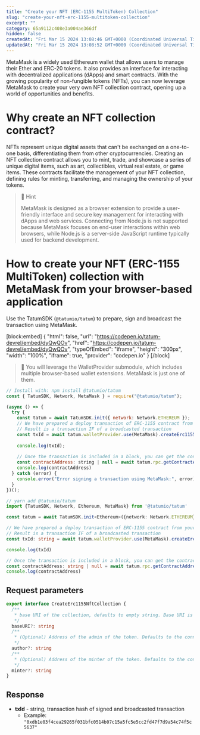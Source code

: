 ```yaml
---
title: "Create your NFT (ERC-1155 MultiToken) Collection"
slug: "create-your-nft-erc-1155-multitoken-collection"
excerpt: ""
category: 65a9112c408e3a004ae366df
hidden: false
createdAt: "Fri Mar 15 2024 13:08:46 GMT+0000 (Coordinated Universal Time)"
updatedAt: "Fri Mar 15 2024 13:08:52 GMT+0000 (Coordinated Universal Time)"
---
```

MetaMask is a widely used Ethereum wallet that allows users to manage their Ether and ERC-20 tokens. It also provides an interface for interacting with decentralized applications (dApps) and smart contracts. With the growing popularity of non-fungible tokens (NFTs), you can now leverage MetaMask to create your very own NFT collection contract, opening up a world of opportunities and benefits.

# Why create an NFT collection contract?

NFTs represent unique digital assets that can't be exchanged on a one-to-one basis, differentiating them from other cryptocurrencies. Creating an NFT collection contract allows you to mint, trade, and showcase a series of unique digital items, such as art, collectibles, virtual real estate, or game items. These contracts facilitate the management of your NFT collection, defining rules for minting, transferring, and managing the ownership of your tokens.

> 📘 Hint
> 
> MetaMask is designed as a browser extension to provide a user-friendly interface and secure key management for interacting with dApps and web services. Connecting from Node.js is not supported because MetaMask focuses on end-user interactions within web browsers, while Node.js is a server-side JavaScript runtime typically used for backend development.

# How to create your NFT (ERC-1155 MultiToken) collection with MetaMask from your browser-based application

Use the TatumSDK (`@tatumio/tatum`) to prepare, sign and broadcast the transaction using MetaMask.

[block:embed]
{
  "html": false,
  "url": "https://codepen.io/tatum-devrel/embed/dyQwQOv",
  "href": "https://codepen.io/tatum-devrel/embed/dyQwQOv",
  "typeOfEmbed": "iframe",
  "height": "300px",
  "width": "100%",
  "iframe": true,
  "provider": "codepen.io"
}
[/block]


> 📘 You will leverage the WalletProvider submodule, which includes multiple browser-based wallet extensions. MetaMask is just one of them.

```javascript
// Install with: npm install @tatumio/tatum
const { TatumSDK, Network, MetaMask } = require("@tatumio/tatum");

(async () => {
  try {
    const tatum = await TatumSDK.init({ network: Network.ETHEREUM });
    // We have prepared a deploy transaction of ERC-1155 contract from your default connected MetaMask account to the recipient
    // Result is a transaction IF of a broadcasted transaction
    const txId = await tatum.walletProvider.use(MetaMask).createErc1155NftCollection();
    
    console.log(txId);
    
    // Once the transaction is included in a block, you can get the contract address of the newly created collection
    const contractAddress: string | null = await tatum.rpc.getContractAddress(txId)
    console.log(contractAddress)
  } catch (error) {
    console.error("Error signing a transaction using MetaMask:", error);
  }
})();
```
```typescript
// yarn add @tatumio/tatum
import {TatumSDK, Network, Ethereum, MetaMask} from '@tatumio/tatum'

const tatum = await TatumSDK.init<Ethereum>({network: Network.ETHEREUM})

// We have prepared a deploy transaction of ERC-1155 contract from your default connected MetaMask account to the recipient
// Result is a transaction IF of a broadcasted transaction
const txId: string = await tatum.walletProvider.use(MetaMask).createErc1155NftCollection()

console.log(txId)

// Once the transaction is included in a block, you can get the contract address of the newly created collection
const contractAddress: string | null = await tatum.rpc.getContractAddress(txId)
console.log(contractAddress)
```

## Request parameters

```typescript
export interface CreateErc1155NftCollection {
  /**
   * base URI of the collection, defaults to empty string. Base URI is prepended to the token ID in the token URI.
   */
  baseURI?: string
  /**
   * (Optional) Address of the admin of the token. Defaults to the connected MetaMask account. Admin can add new minters and pausers.
   */
  author?: string
  /**
   * (Optional) Address of the minter of the token. Defaults to the connected MetaMask account. Minters can mint new tokens.
   */
  minter?: string
}

```

## Response

- **txId** - string, transaction hash of signed and broadcasted transaction
  - Example: `"0xdb1e03f4cea29265f031bfc0514b07c15a5fc5e5cc2fd47f7d9a54c74f5c5637"`
